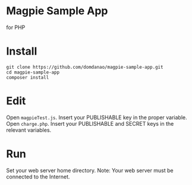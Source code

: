 # Magpie Sample App
for PHP

# Install
```
git clone https://github.com/domdanao/magpie-sample-app.git
cd magpie-sample-app
composer install
```

# Edit
Open `magpieTest.js`. Insert your PUBLISHABLE key in the proper variable.
Open `charge.php`. Insert your PUBLISHABLE and SECRET keys in the relevant variables.

# Run
Set your web server home directory.
Note: Your web server must be connected to the Internet.

